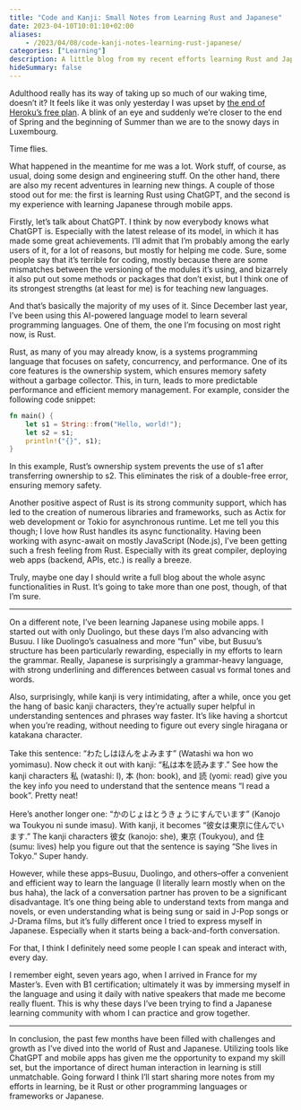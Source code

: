 ```yaml
---
title: "Code and Kanji: Small Notes from Learning Rust and Japanese"
date: 2023-04-10T10:01:10+02:00
aliases:
    - /2023/04/08/code-kanji-notes-learning-rust-japanese/
categories: ["Learning"]
description: A little blog from my recent efforts learning Rust and Japanese language
hideSummary: false
---
```


Adulthood really has its way of taking up so much of our waking time, doesn’t it? It feels like it was only yesterday I was upset by [the end of Heroku’s free plan](/posts/saying-goodbye-to-heroku). A blink of an eye and suddenly we’re closer to the end of Spring and the beginning of Summer than we are to the snowy days in Luxembourg.

Time flies.

What happened in the meantime for me was a lot. Work stuff, of course, as usual, doing some design and engineering stuff. On the other hand, there are also my recent adventures in learning new things. A couple of those stood out for me: the first is learning Rust using ChatGPT, and the second is my experience with learning Japanese through mobile apps.

Firstly, let’s talk about ChatGPT. I think by now everybody knows what ChatGPT is. Especially with the latest release of its model, in which it has made some great achievements. I’ll admit that I’m probably among the early users of it, for a lot of reasons, but mostly for helping me code. Sure, some people say that it’s terrible for coding, mostly because there are some mismatches between the versioning of the modules it’s using, and bizarrely it also put out some methods or packages that don’t exist, but I think one of its strongest strengths (at least for me) is for teaching new languages.

And that’s basically the majority of my uses of it. Since December last year, I’ve been using this AI-powered language model to learn several programming languages. One of them, the one I’m focusing on most right now, is Rust.

Rust, as many of you may already know, is a systems programming language that focuses on safety, concurrency, and performance. One of its core features is the ownership system, which ensures memory safety without a garbage collector. This, in turn, leads to more predictable performance and efficient memory management. For example, consider the following code snippet:

```rust
fn main() {
    let s1 = String::from("Hello, world!");
    let s2 = s1;
    println!("{}", s1);
}
```

In this example, Rust’s ownership system prevents the use of s1 after transferring ownership to s2. This eliminates the risk of a double-free error, ensuring memory safety.

Another positive aspect of Rust is its strong community support, which has led to the creation of numerous libraries and frameworks, such as Actix for web development or Tokio for asynchronous runtime. Let me tell you this though; I love how Rust handles its async functionality. Having been working with async-await on mostly JavaScript (Node.js), I’ve been getting such a fresh feeling from Rust. Especially with its great compiler, deploying web apps (backend, APIs, etc.) is really a breeze.

Truly, maybe one day I should write a full blog about the whole async functionalities in Rust. It’s going to take more than one post, though, of that I’m sure.

---

On a different note, I’ve been learning Japanese using mobile apps. I started out with only Duolingo, but these days I’m also advancing with Busuu. I like Duolingo’s casualness and more “fun” vibe, but Busuu’s structure has been particularly rewarding, especially in my efforts to learn the grammar. Really, Japanese is surprisingly a grammar-heavy language, with strong underlining and differences between casual vs formal tones and words.

Also, surprisingly, while kanji is very intimidating, after a while, once you get the hang of basic kanji characters, they’re actually super helpful in understanding sentences and phrases way faster. It’s like having a shortcut when you’re reading, without needing to figure out every single hiragana or katakana character.

Take this sentence: “わたしはほんをよみます” (Watashi wa hon wo yomimasu). Now check it out with kanji: “私は本を読みます.” See how the kanji characters 私 (watashi: I), 本 (hon: book), and 読 (yomi: read) give you the key info you need to understand that the sentence means “I read a book”. Pretty neat!

Here’s another longer one: “かのじょはとうきょうにすんでいます” (Kanojo wa Toukyou ni sunde imasu). With kanji, it becomes “彼女は東京に住んでいます.” The kanji characters 彼女 (kanojo: she), 東京 (Toukyou), and 住 (sumu: lives) help you figure out that the sentence is saying “She lives in Tokyo.” Super handy.

However, while these apps–Busuu, Duolingo, and others–offer a convenient and efficient way to learn the language (I literally learn mostly when on the bus haha), the lack of a conversation partner has proven to be a significant disadvantage. It’s one thing being able to understand texts from manga and novels, or even understanding what is being sung or said in J-Pop songs or J-Drama films, but it’s fully different once I tried to express myself in Japanese. Especially when it starts being a back-and-forth conversation.

For that, I think I definitely need some people I can speak and interact with, every day.

I remember eight, seven years ago, when I arrived in France for my Master’s. Even with B1 certification; ultimately it was by immersing myself in the language and using it daily with native speakers that made me become really fluent. This is why these days I’ve been trying to find a Japanese learning community with whom I can practice and grow together.

---

In conclusion, the past few months have been filled with challenges and growth as I’ve dived into the world of Rust and Japanese. Utilizing tools like ChatGPT and mobile apps has given me the opportunity to expand my skill set, but the importance of direct human interaction in learning is still unmatchable. Going forward I think I’ll start sharing more notes from my efforts in learning, be it Rust or other programming languages or frameworks or Japanese.
